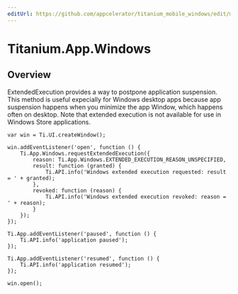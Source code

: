 ```yaml
---
editUrl: https://github.com/appcelerator/titanium_mobile_windows/edit/master/apidoc/WindowsOnly/Titanium.App.Windows.yml
---
```

# Titanium.App.Windows

<TypeHeader/>

## Overview

ExtendedExecution provides a way to postpone application suspension.
This method is useful expecially for Windows desktop apps because app suspension happens when you 
minimize the app Window, which happens often on desktop. Note that extended execution is not available
for use in Windows Store applications.

    var win = Ti.UI.createWindow();

    win.addEventListener('open', function () {
        Ti.App.Windows.requestExtendedExecution({
            reason: Ti.App.Windows.EXTENDED_EXECUTION_REASON_UNSPECIFIED,
            result: function (granted) {
                Ti.API.info('Windows extended execution requested: result = ' + granted);
            },
            revoked: function (reason) {
                Ti.API.info('Windows extended execution revoked: reason = ' + reason);
            }
        });
    });

    Ti.App.addEventListener('paused', function () {
        Ti.API.info('application paused');
    });

    Ti.App.addEventListener('resumed', function () {
        Ti.API.info('application resumed');
    });

    win.open();

<ApiDocs/>
